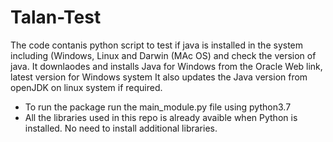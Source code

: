 # Talan-Test
The code contanis python script to test if java is installed in the system including (Windows, Linux and Darwin (MAc OS) and check the version of java.
It downlaodes and installs Java for Windows from the Oracle Web link, latest version for Windows system
It also updates the Java version from openJDK on linux system if required.
- To run the package run the main_module.py file using python3.7
- All the libraries used in this repo is already avaible when Python is installed. No need to install additional libraries.
